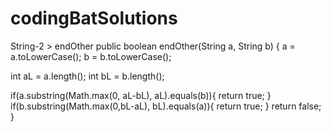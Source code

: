 # codingBatSolutions

String-2 > endOther
public boolean endOther(String a, String b) {
  a = a.toLowerCase();
  b = b.toLowerCase();
  
  int aL = a.length();
  int bL = b.length();
  
  if(a.substring(Math.max(0, aL-bL), aL).equals(b)){
    return true;
  }
  if(b.substring(Math.max(0,bL-aL), bL).equals(a)){
    return true;
  }
  return false;
}

